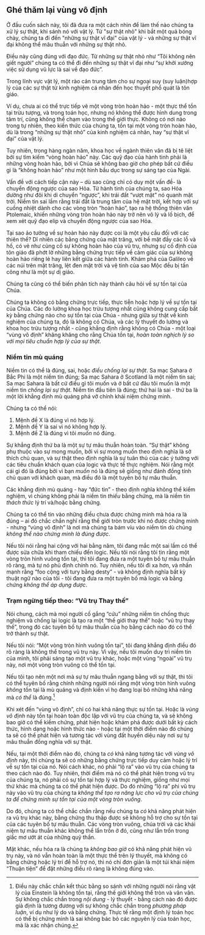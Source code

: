 ## Ghé thăm lại vùng vô định

Ở đầu cuốn sách này, tôi đã đưa ra một cách nhìn để làm thế nào chúng ta xử lý sự thật, khi sánh nó với vật lý. Từ "sự thật nhỏ" khi bắt một quả bóng chày, chúng ta đi đến "những sự thật vĩ đại" của vật lý - và những sự thật vĩ đại không thể mâu thuẫn với những sự thật nhỏ.

Điều này cũng đúng với đạo đức. Từ những sự thật nhỏ như “Tôi không nên giết người” chúng ta có thể đi đến những sự thật vĩ đại như “sự khởi xướng việc sử dụng vũ lực là sai về đạo đức”.

Trong lĩnh vực vật lý, một rào cản trung tâm cho sự ngoại suy (suy luận)hợp lý của các sự thật từ kinh nghiệm cá nhân đến học thuyết phổ quát là tôn giáo.

Ví dụ, chưa ai có thể trực tiếp vẽ một vòng tròn hoàn hảo - một thực thể tồn tại trừu tượng, và trong toán học, nhưng nó không thể được hình dung trong tâm trí, cũng không thể chạm vào trong thế giới thực. Không có nơi nào trong tự nhiên, theo kiến thức của chúng ta, tồn tại một vòng tròn hoàn hảo, dù là trong “những sự thật nhỏ” của kinh nghiệm cá nhân, hay “sự thật vĩ đại” của vật lý.

Tuy nhiên, trong hàng ngàn năm, khoa học về ngành thiên văn đã bị tê liệt bởi sự tìm kiếm “vòng hoàn hảo” này. Các quỹ đạo của hành tinh phải là những vòng hoàn hảo, bởi vì Chúa sẽ không bao giờ cho phép bất cứ điều gì là “không hoàn hảo” như một hình bầu dục trong sự sáng tạo của Ngài.

Vấn đề với cách tiếp cận này – dù sao cũng chỉ có duy một vấn đề- là chuyển động ngược của sao Hỏa. Từ hành tinh của chúng ta, sao Hỏa dường như đôi khi di chuyển “ngược”, khi trái đất “vượt mặt” nó quanh mặt trời. Niềm tin sai lầm rằng trái đất là trung tâm của hệ mặt trời, kết hợp với sự cuồng nhiệt dành cho các vòng tròn “hoàn hảo”, tạo ra hệ thống thiên văn Ptolemaic, khiến những vòng tròn hoàn hảo này trở nên vô lý và lố bịch, để xem xét quỹ đạo elip và chuyển động ngược của sao Hỏa.

Tại sao ảo tưởng về sự hoàn hảo này được coi là một yêu cầu đối với các thiên thể? Dĩ nhiên các bằng chứng của mặt trăng, với bề mặt đầy các lỗ và hố, có vẻ như củng cố sự không hoàn hảo của vũ trụ, nhưng sự cố định của tôn giáo đã phớt lờ  những bằng chứng trực tiếp về cảm giác của sự không hoàn hảo riêng lẻ hay liên kết giữa các hành tinh. Khám phá của Galileo về các núi trên mặt trăng, lệt đen mặt trời và vệ tinh của sao Mộc đều bị tấn công như là một sự dị giáo.

Chúng ta cũng có thể biến phân tích này thành câu hỏi về sự tồn tại của Chúa.

Chúng ta không có bằng chứng trực tiếp, thực tiễn hoặc hợp lý về sự tồn tại của Chúa. Các đo lường khoa học trừu tượng nhất cũng không cung cấp bất kỳ bằng chứng nào cho sự tồn tại của Chúa - nhưng giữa sự thật về kinh nghiệm của chúng ta, đó là không có Chúa, và các lý thuyết đo lường và khoa học trừu tượng nhất - cũng khẳng định rằng không có Chúa - một loại “vùng vô định” khăng khăng cho rằng Chúa  tồn tại, *hoàn toàn nghịch lý so với mọi tiêu chuẩn hợp lý của sự thật*.

### Niềm tin mù quáng

Niềm tin có thể là đúng, sai, hoặc *điều chống lại sự thật*. Sa mạc Sahara ở Bắc Phi là một niềm tin đúng; Sa mạc Sahara ở Scotland là một niềm tin sai; Sa mạc Sahara là bất cứ điều gì tôi muốn và ở bất cứ đâu tôi muốn là một niềm tin *chống lại sự thật*. Niềm tin đầu tiên là đúng; thứ hai là sai - thứ ba là một lời khẳng định mù quáng phá vỡ chính khái niệm chứng minh.

Chúng ta có thể nói:

1. Mệnh đề X là đúng vì nó hợp lý.
2. Mệnh đề Y là sai vì nó không hợp lý.
3. Mệnh đề Z là đúng vì tôi *muốn* nó đúng.

Sự khẳng định thứ ba là một sự tự mâu thuẫn hoàn toàn. “Sự thật” không phụ thuộc vào sự mong muốn, bởi vì sự mong muốn theo định nghĩa là sở thích chủ quan, và sự thật theo định nghĩa là sự tuân thủ của các ý tưởng với các tiêu chuẩn khách quan của logic và thực tế thực nghiệm. Nói rằng một cái gì đó là đúng bởi vì bạn *muốn* nó là đúng sẽ giống như đánh đồng tính chủ quan với khách quan, mà điều đó là một tuyên bố tự mâu thuẫn.

Các khẳng định mù quáng - hay “đức tin” - theo định nghĩa không thể kiểm nghiệm, vì chúng không phải là niềm tin *thiếu* bằng chứng, mà là niềm tin *thách thức* lý trí và/hoặc bằng chứng.

Chúng ta có thể tin vào những điều chưa được chứng minh mà hóa ra là đúng – ai đó chắc chắn nghĩ rằng thế giới tròn trước khi nó được chứng minh - nhưng “vùng vô định” là nơi  mà chúng ta bám víu vào niềm tin dù chúng *không thể nào chứng minh là đúng được*.

Nếu tôi nói rằng hai cộng với hai bằng năm, tôi đang mắc một sai lầm có thể được sửa chữa khi tham chiếu đến logic. Nếu tôi nói rằng tôi tin rằng một vòng tròn hình vuông tồn tại, thì tôi đang đưa ra một tuyên bố tự mâu thuẫn rõ ràng, mà tự nó phủ định chính nó. Tuy nhiên, nếu tôi đi xa hơn, và nhấn mạnh rằng “foo cộng với tury bằng desty” - và không định nghĩa bất kỳ thuật ngữ nào của tôi - tôi đang đưa ra một tuyên bố mà logic và bằng chứng *không thể áp dụng được*.

### Trạm ngừng tiếp theo: “Vũ trụ Thay thế”

Nói chung, cách mà mọi người cố gắng “cứu” những niềm tin chống thực nghiệm và chống lại logic là tạo ra một “thế giới thay thế” hoặc “vũ trụ thay thế”, trong đó các tuyên bố tự mâu thuẫn của họ bằng cách nào đó có thể trở thành sự thật.

Nếu tôi nói: “Một vòng tròn hình vuông tồn tại”, tôi đang khẳng định điều đó rõ ràng là không thể trong vũ trụ này. Vì vậy, nếu tôi muốn duy trì niềm tin của mình, tôi phải sáng tạo một vũ trụ khác, hoặc một vùng “ngoài” vũ trụ này, nơi một vòng tròn vuông có thể tồn tại.

Nếu tôi tạo nên một nơi mà sự tự mâu thuẫn ngang bằng với sự thật, thì tôi có thể tuyên bố rằng chính những người nói rằng một vòng tròn hình vuông *không* tồn tại là mù quáng và định kiến vì họ đang loại bỏ những khả năng mà *có thể* là đúng.[^1]

Khi xét đến “vùng vô định”, chỉ có hai khả năng thực sự tồn tại. Hoặc là *vùng vô định* này tồn tại hoàn toàn độc lập với vũ trụ của chúng ta, và sẽ không bao giờ có thể kiểm chứng, phát hiện hoặc khám phá được dưới bất kỳ cách thức, hình dạng hoặc hình thức nào - hoặc tại một thời điểm nào đó chúng ta sẽ có thể phát hiện và tương tác với vùng đất huyền diệu này nơi sự tự mâu thuẫn đồng nghĩa với sự thật.

Nếu, tại một thời điểm nào đó, chúng ta *có* khả năng tương tác với *vùng vô định* này, thì chúng ta sẽ có những bằng chứng trực tiếp duy cảm hoặc lý trí về sự tồn tại của nó. Nói cách khác, nó phải “lộ ra” vào vũ trụ của chúng ta theo cách nào đó. Tuy nhiên, thời điểm mà nó có thể phát hiện trong vũ trụ của chúng ta, nó phải có sự tồn tại hợp lý và thực nghiệm, giống như mọi thứ khác mà chúng ta có thể phát hiện được. Do đó những “lộ ra” phi vũ trụ này vào vũ trụ của chúng ta *không thể tạo ra năng lực cho vũ trụ của chúng ta để chứng minh sự tồn tại của một vòng tròn vuông*.

Do đó, chúng ta có thể chắc chắn rằng nếu chúng ta *có* khả năng phát hiện ra vũ trụ khác này, bằng chứng thu thập được sẽ không hỗ trợ cho sự tồn tại của các tuyên bố tự mâu thuẫn. Các vòng tròn vuông, chúa trời và các khái niệm tự mâu thuẫn khác không thể lẩn trốn ở đó, cũng như lẫn trốn trong giấc mơ ướt át của những quỷ thần.

Mặt khác, nếu hóa ra là chúng ta *không bao giờ* có khả năng phát hiện vũ trụ này, và nó vẫn hoàn toàn là một thực thể trên lý thuyết, mà không có bằng chứng hoặc lý trí để hỗ trợ nó, thì nó chỉ đơn giản là một túi khái niệm “Thuận tiện” để đặt những điều rõ ràng là không đúng vào.

[^1]: Điều này chắc chắn kết thúc bằng so sánh với những người nói rằng vật lý của Einstein là không tồn tại, rằng thế giới không thể tròn và vân vân. Sự không chắc chắn trong *nội dung* - lý thuyết - bằng cách nào đó được giả định là tương đương với sự không chắc chắn trong *phương pháp luận*, ví dụ như lý do và bằng chứng. Thực tế rằng một định lý toán học có thể bị chứng minh là sai không bác bỏ các nguyên lý của toán học, mà là xác nhận chúng.
